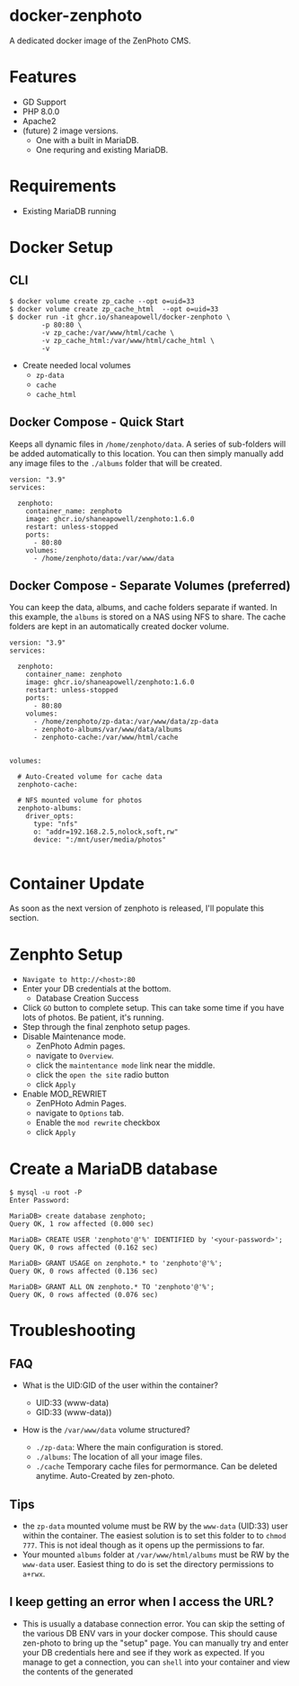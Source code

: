 # docker-zenphoto
A dedicated docker image of the ZenPhoto CMS.

# Features
- GD Support
- PHP 8.0.0
- Apache2
- (future) 2 image versions.
  - One with a built in MariaDB.
  - One requring and existing MariaDB.

# Requirements
- Existing MariaDB running

# Docker Setup
## CLI
```
$ docker volume create zp_cache --opt o=uid=33
$ docker volume create zp_cache_html  --opt o=uid=33
$ docker run -it ghcr.io/shaneapowell/docker-zenphoto \
        -p 80:80 \
        -v zp_cache:/var/www/html/cache \
        -v zp_cache_html:/var/www/html/cache_html \
        -v
```
- Create needed local volumes
  - `zp-data`
  - `cache`
  - `cache_html`

## Docker Compose - Quick Start
Keeps all dynamic files in `/home/zenphoto/data`.  A series of sub-folders will be added automatically to this location.  You can then simply manually add any image files to the `./albums` folder that will be created.
```
version: "3.9"
services:

  zenphoto:
    container_name: zenphoto
    image: ghcr.io/shaneapowell/zenphoto:1.6.0
    restart: unless-stopped
    ports:
      - 80:80
    volumes:
      - /home/zenphoto/data:/var/www/data

```

## Docker Compose - Separate Volumes (preferred)
You can keep the data, albums, and cache folders separate if wanted.  In this example, the `albums` is stored on a NAS using NFS to share.  The cache folders are kept in an automatically created docker volume.
```
version: "3.9"
services:

  zenphoto:
    container_name: zenphoto
    image: ghcr.io/shaneapowell/zenphoto:1.6.0
    restart: unless-stopped
    ports:
      - 80:80
    volumes:
      - /home/zenphoto/zp-data:/var/www/data/zp-data
      - zenphoto-albums/var/www/data/albums
      - zenphoto-cache:/var/www/html/cache


volumes:

  # Auto-Created volume for cache data
  zenphoto-cache:

  # NFS mounted volume for photos
  zenphoto-albums:
    driver_opts:
      type: "nfs"
      o: "addr=192.168.2.5,nolock,soft,rw"
      device: ":/mnt/user/media/photos"


```

# Container Update
As soon as the next version of zenphoto is released, I'll populate this section.


# Zenphto Setup
- `Navigate to http://<host>:80`
- Enter your DB credentials at the bottom.
  - Database Creation Success
- Click `GO` button to complete setup. This can take some time if you have lots of photos. Be patient, it's running.
- Step through the final zenphoto setup pages.
- Disable Maintenance mode.
  - ZenPhoto Admin pages.
  - navigate to `Overview`.
  - click the `maintentance mode` link near the middle.
  - click the `open the site` radio button
  - click `Apply`
- Enable MOD_REWRIET
  - ZenPHoto Admin Pages.
  - navigate to `Options` tab.
  - Enable the `mod rewrite` checkbox
  - click `Apply`


# Create a MariaDB database
```
$ mysql -u root -P
Enter Password:

MariaDB> create database zenphoto;
Query OK, 1 row affected (0.000 sec)

MariaDB> CREATE USER 'zenphoto'@'%' IDENTIFIED by '<your-password>';
Query OK, 0 rows affected (0.162 sec)

MariaDB> GRANT USAGE on zenphoto.* to 'zenphoto'@'%';
Query OK, 0 rows affected (0.136 sec)

MariaDB> GRANT ALL ON zenphoto.* TO 'zenphoto'@'%';
Query OK, 0 rows affected (0.076 sec)

```

# Troubleshooting
## FAQ
- What is the UID:GID of the user within the container?
  - UID:33 (www-data)
  - GID:33 (www-data))

- How is the `/var/www/data` volume structured?
  - `./zp-data`: Where the main configuration is stored.
  - `./albums`: The location of all your image files.
  - `./cache` Temporary cache files for permormance. Can be deleted anytime. Auto-Created by zen-photo.

## Tips
- the `zp-data` mounted volume must be RW by the `www-data` (UID:33) user within the container.   The easiest solution is to set this folder to to `chmod 777`. This is not ideal though as it opens up the permissions to far.
- Your mounted `albums` folder at `/var/www/html/albums` must be RW by the `www-data` user.  Easiest thing to do is set the directory permissions to `a+rwx`.

## I keep getting an error when I access the URL?
- This is usually a database connection error.  You can skip the setting of the various DB ENV vars in your docker compose. This should cause zen-photo to bring up the "setup" page.  You can manually try and enter your DB credentials here and see if they work as expected. If you manage to get a connection, you can `shell` into your container and view the contents of the generated